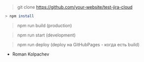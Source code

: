 > git clone <https://github.com/your-website/test-jira-cloud>

```bash
> npm install
```

> npm run build (production)

> npm run start (development)

> npm run deploy (deploy на GitHubPages - когда есть build)

- Roman Kolpachev
